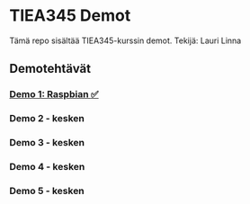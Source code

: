 # TIEA345 Demot
Tämä repo sisältää TIEA345-kurssin demot.
Tekijä: Lauri Linna

## Demotehtävät

### [Demo 1: Raspbian :white_check_mark:](/demo1)

### Demo 2 - kesken
### Demo 3 - kesken
### Demo 4 - kesken
### Demo 5 - kesken

